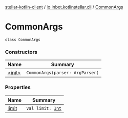 [stellar-kotlin-client](../../index.md) / [io.inbot.kotlinstellar.cli](../index.md) / [CommonArgs](./index.md)

# CommonArgs

`class CommonArgs`

### Constructors

| Name | Summary |
|---|---|
| [&lt;init&gt;](-init-.md) | `CommonArgs(parser: ArgParser)` |

### Properties

| Name | Summary |
|---|---|
| [limit](limit.md) | `val limit: `[`Int`](https://kotlinlang.org/api/latest/jvm/stdlib/kotlin/-int/index.html) |
